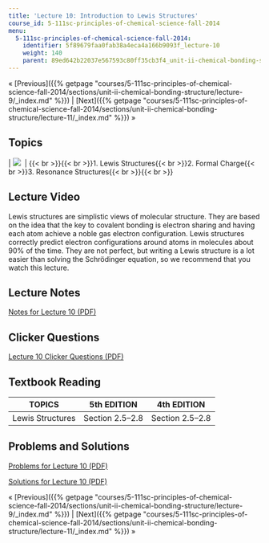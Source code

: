```yaml
---
title: 'Lecture 10: Introduction to Lewis Structures'
course_id: 5-111sc-principles-of-chemical-science-fall-2014
menu:
  5-111sc-principles-of-chemical-science-fall-2014:
    identifier: 5f89679faa0fab38a4eca4a166b9093f_lecture-10
    weight: 140
    parent: 89ed642b22037e567593c80ff35cb3f4_unit-ii-chemical-bonding-structure
---
```

« [Previous]({{% getpage "courses/5-111sc-principles-of-chemical-science-fall-2014/sections/unit-ii-chemical-bonding-structure/lecture-9/_index.md" %}}) | [Next]({{% getpage "courses/5-111sc-principles-of-chemical-science-fall-2014/sections/unit-ii-chemical-bonding-structure/lecture-11/_index.md" %}}) »

Topics
------

| ![](https://open-learning-course-data-ci.s3.amazonaws.com/5-111sc-principles-of-chemical-science-fall-2014/f79945bfeea47ad463e2a7f0b9b07a34_Lecture_10.jpg)  | {{< br >}}{{< br >}}1.  Lewis Structures{{< br >}}2.  Formal Charge{{< br >}}3.  Resonance Structures{{< br >}}{{< br >}} 

Lecture Video
-------------

Lewis structures are simplistic views of molecular structure. They are based on the idea that the key to covalent bonding is electron sharing and having each atom achieve a noble gas electron configuration. Lewis structures correctly predict electron configurations around atoms in molecules about 90% of the time. They are not perfect, but writing a Lewis structure is a lot easier than solving the Schrödinger equation, so we recommend that you watch this lecture.

Lecture Notes
-------------

[Notes for Lecture 10 (PDF)](https://open-learning-course-data-ci.s3.amazonaws.com/5-111sc-principles-of-chemical-science-fall-2014/3549685d450773a066a716832634203f_MIT5_111F14_Lec10.pdf)

Clicker Questions
-----------------

[Lecture 10 Clicker Questions (PDF)](https://open-learning-course-data-ci.s3.amazonaws.com/5-111sc-principles-of-chemical-science-fall-2014/24dc37bc0c1dfb973de638a443503003_MIT5_111F14_Lec10Clkr.pdf)

Textbook Reading
----------------

| TOPICS | 5th EDITION | 4th EDITION |
| --- | --- | --- |
| Lewis Structures | Section 2.5–2.8 | Section 2.5–2.8 

Problems and Solutions
----------------------

[Problems for Lecture 10 (PDF)](https://open-learning-course-data-ci.s3.amazonaws.com/5-111sc-principles-of-chemical-science-fall-2014/abee91f1d2ffddbbe4127cd56c22ddf4_MIT5_111F14_Lec10Prob.pdf)

[Solutions for Lecture 10 (PDF)](https://open-learning-course-data-ci.s3.amazonaws.com/5-111sc-principles-of-chemical-science-fall-2014/b381a9a13761c951237b14b96a4cd59a_MIT5_111F14_Lec10Soln.pdf)

« [Previous]({{% getpage "courses/5-111sc-principles-of-chemical-science-fall-2014/sections/unit-ii-chemical-bonding-structure/lecture-9/_index.md" %}}) | [Next]({{% getpage "courses/5-111sc-principles-of-chemical-science-fall-2014/sections/unit-ii-chemical-bonding-structure/lecture-11/_index.md" %}}) »